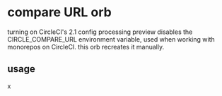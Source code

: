 # compare URL orb

turning on CircleCI's 2.1 config processing preview disables the CIRCLE_COMPARE_URL environment variable, used when working with monorepos on CircleCI. this orb recreates it manually.

## usage

x